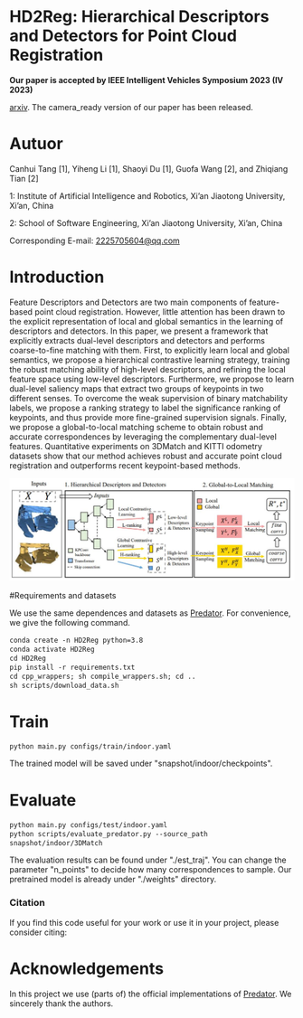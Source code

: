 # HD2Reg: Hierarchical Descriptors and Detectors for Point Cloud Registration

**Our paper is accepted by IEEE Intelligent Vehicles Symposium 2023 (IV 2023)**

[arxiv](). The camera_ready version of our paper has been released.

# Autuor
Canhui Tang [1], Yiheng Li [1], Shaoyi Du [1], Guofa Wang [2], and Zhiqiang Tian [2]

1: Institute of Artificial Intelligence and Robotics, Xi’an Jiaotong University, Xi’an, China

2: School of Software Engineering, Xi’an Jiaotong University, Xi’an, China

Corresponding E-mail: 2225705604@qq.com

# Introduction
Feature Descriptors and Detectors are two main components of feature-based point cloud registration. However, little attention has been drawn to the explicit representation of local and global semantics in the learning of descriptors and detectors. In this paper, we present a framework that explicitly extracts dual-level descriptors and detectors and performs coarse-to-fine matching with them.  First, to explicitly learn local and global semantics, we propose a hierarchical contrastive learning strategy, training the robust matching ability of high-level descriptors, and refining the local feature space using low-level descriptors. Furthermore, we propose to learn dual-level saliency maps that extract two groups of keypoints in two different senses. To overcome the weak supervision of binary matchability labels, we propose a ranking strategy to label the significance ranking of keypoints, and thus provide more fine-grained supervision signals. Finally, we propose a global-to-local matching scheme to obtain robust and accurate correspondences by leveraging the complementary dual-level features. Quantitative experiments on 3DMatch and KITTI odometry datasets show that our method achieves robust and accurate point cloud registration and outperforms recent keypoint-based methods. 

![](assets/overview.jpg)

#Requirements and datasets

We use the same dependences and datasets as [Predator](https://github.com/prs-eth/OverlapPredator). For convenience, we give the following command.

```
conda create -n HD2Reg python=3.8
conda activate HD2Reg
cd HD2Reg
pip install -r requirements.txt
cd cpp_wrappers; sh compile_wrappers.sh; cd ..
sh scripts/download_data.sh  
```

# Train

```
python main.py configs/train/indoor.yaml
```

The trained model will be saved under "snapshot/indoor/checkpoints".

# Evaluate

```
python main.py configs/test/indoor.yaml
python scripts/evaluate_predator.py --source_path snapshot/indoor/3DMatch
```

The evaluation results can be found under "./est_traj". You can change the parameter "n_points" to decide how many correspondences to sample. Our pretrained model is already under "./weights" directory.

### Citation

If you find this code useful for your work or use it in your project, please consider citing:

# Acknowledgements

In this project we use (parts of) the official implementations of [Predator](https://github.com/prs-eth/OverlapPredator). We sincerely thank the authors.
